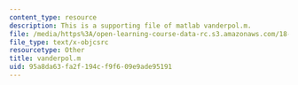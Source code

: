 ```yaml
---
content_type: resource
description: This is a supporting file of matlab vanderpol.m.
file: /media/https%3A/open-learning-course-data-rc.s3.amazonaws.com/18-353j-nonlinear-dynamics-i-chaos-fall-2012/95a8da63fa2f194cf9f609e9ade95191_vanderpol.m
file_type: text/x-objcsrc
resourcetype: Other
title: vanderpol.m
uid: 95a8da63-fa2f-194c-f9f6-09e9ade95191
---
```

